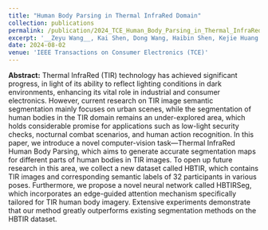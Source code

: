 ```yaml
---
title: "Human Body Parsing in Thermal InfraRed Domain"
collection: publications
permalink: /publication/2024_TCE_Human_Body_Parsing_in_Thermal_InfraRed_Domain
excerpt: '__Zeyu Wang__, Kai Shen, Dong Wang, Haibin Shen, Kejie Huang'
date: 2024-08-02
venue: 'IEEE Transactions on Consumer Electronics (TCE)'
---
```


__Abstract:__ Thermal InfraRed (TIR) technology has achieved significant progress, in light of its ability to reflect lighting conditions in dark environments, enhancing its vital role in industrial and consumer electronics. However, current research on TIR image semantic segmentation mainly focuses on urban scenes, while the segmentation of human bodies in the TIR domain remains an under-explored area, which holds considerable promise for applications such as low-light security checks, nocturnal combat scenarios, and human action recognition. In this paper, we introduce a novel computer-vision task—Thermal InfraRed Human Body Parsing, which aims to generate accurate segmentation maps for different parts of human bodies in TIR images. To open up future research in this area, we collect a new dataset called HBTIR, which contains TIR images and corresponding semantic labels of 32 participants in various poses. Furthermore, we propose a novel neural network called HBTIRSeg, which incorporates an edge-guided attention mechanism specifically tailored for TIR human body imagery. Extensive experiments demonstrate that our method greatly outperforms existing segmentation methods on the HBTIR dataset.

